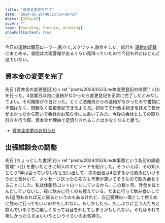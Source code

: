 ```yaml
---
title: "資本金変更を完了"
date: "2024-05-28T08:25:59+09:00"
dates: [2024/05]
cover: ""
tags: [founding, finance, drinking]
showFullContent: true
---
```


今日の運動は腹筋ローラー,腕立て,スクワット,散歩をした。統計を [運動の記録](https://docs.google.com/spreadsheets/d/1bg85QtM-LciUgey8I79uI7vW2PEwsP6TVdeIRVkACBg/edit?usp=sharing) にまとめる。昼間は大雨警報が出るぐらい雨降っていたので今日も外にほとんど出ていない。

## 資本金の変更を完了

先日 [資本金の変更登記]({{< ref "posts/2024/0523.md#変更登記の申請1" >}}) を行った。4営業日以内に連絡がなかったら変更登記を正常に完了したとみなしてよい。その期限が今日だった。とくに法務局からの連絡がなかったので書類に不備はなく、問題なく変更登記できたようだ。初めての行政手続きを終えて気分がよかったから勢いで会社のお知らせにも書いてみた。今後の会社としての取り引きを行う際、資本金が理由で足切りされることは少なくなると思う。

* [資本金変更のお知らせ](https://kazamori.jp/news/2024/05/28/increase-capital/)

## 出張雑談会の調整

先日 [ちょっとした書評]({{< ref "posts/2024/0526.md#事務という名前の課題管理" >}}) を書いたときに知人のエピソードを紹介した。そういえば、その知人ともう1年は会っていないなと思い出して、次の出張は4泊するから飲みにいけそうだと気付いて、メッセージ送ったら先方も予定が空いてそうなので飲み会をすることにした。私は体脂肪コントロールしているから、この数ヶ月、外食をほとんどしていないし、夜に飲みに行くのも控えている。たまに行って飲み食いしても1週間もあれば元に戻るというのもあるけれど、自己管理の一環として控えめに飲みに行ってもいいのかもしれない。もしかしたら、久しぶりに会う人たちと飲んでいるうちに楽しくなって羽目を外してしまうかもしれない。それはそれで楽しかったらまぁいいやというぐらいのお気持ち。
